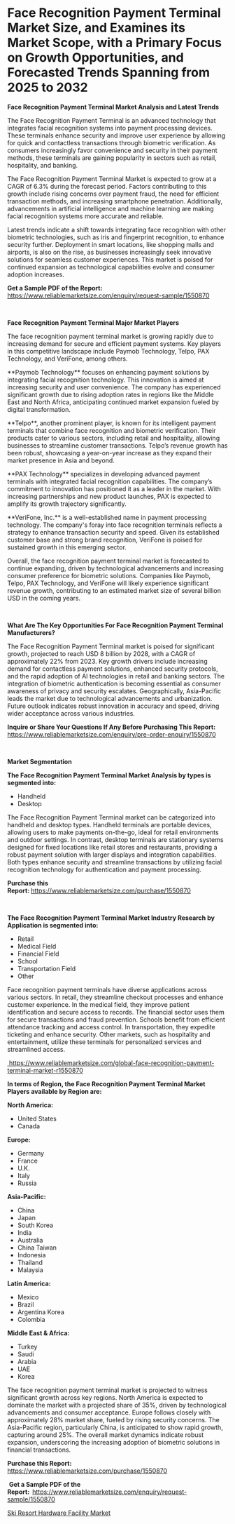 <p><h1>Face Recognition Payment Terminal Market Size, and Examines its Market Scope, with a Primary Focus on Growth Opportunities, and Forecasted Trends Spanning from 2025 to 2032</h1></p><p><strong>Face Recognition Payment Terminal Market Analysis and Latest Trends</strong></p>
<p><p>The Face Recognition Payment Terminal is an advanced technology that integrates facial recognition systems into payment processing devices. These terminals enhance security and improve user experience by allowing for quick and contactless transactions through biometric verification. As consumers increasingly favor convenience and security in their payment methods, these terminals are gaining popularity in sectors such as retail, hospitality, and banking.</p><p>The Face Recognition Payment Terminal Market is expected to grow at a CAGR of 6.3% during the forecast period. Factors contributing to this growth include rising concerns over payment fraud, the need for efficient transaction methods, and increasing smartphone penetration. Additionally, advancements in artificial intelligence and machine learning are making facial recognition systems more accurate and reliable.</p><p>Latest trends indicate a shift towards integrating face recognition with other biometric technologies, such as iris and fingerprint recognition, to enhance security further. Deployment in smart locations, like shopping malls and airports, is also on the rise, as businesses increasingly seek innovative solutions for seamless customer experiences. This market is poised for continued expansion as technological capabilities evolve and consumer adoption increases.</p></p>
<p><strong>Get a Sample PDF of the Report:&nbsp;</strong> <a href="https://www.reliablemarketsize.com/enquiry/request-sample/1550870?utm_campaign=3165&utm_medium=2&utm_source=Github&utm_content=ia&utm_term=11042025&utm_id=face-recognition-payment-terminal">https://www.reliablemarketsize.com/enquiry/request-sample/1550870</a></p>
<p>&nbsp;</p>
<p><strong>Face Recognition Payment Terminal Major Market Players</strong></p>
<p><p>The face recognition payment terminal market is growing rapidly due to increasing demand for secure and efficient payment systems. Key players in this competitive landscape include Paymob Technology, Telpo, PAX Technology, and VeriFone, among others.</p><p>**Paymob Technology** focuses on enhancing payment solutions by integrating facial recognition technology. This innovation is aimed at increasing security and user convenience. The company has experienced significant growth due to rising adoption rates in regions like the Middle East and North Africa, anticipating continued market expansion fueled by digital transformation.</p><p>**Telpo**, another prominent player, is known for its intelligent payment terminals that combine face recognition and biometric verification. Their products cater to various sectors, including retail and hospitality, allowing businesses to streamline customer transactions. Telpo’s revenue growth has been robust, showcasing a year-on-year increase as they expand their market presence in Asia and beyond.</p><p>**PAX Technology** specializes in developing advanced payment terminals with integrated facial recognition capabilities. The company’s commitment to innovation has positioned it as a leader in the market. With increasing partnerships and new product launches, PAX is expected to amplify its growth trajectory significantly.</p><p>**VeriFone, Inc.** is a well-established name in payment processing technology. The company's foray into face recognition terminals reflects a strategy to enhance transaction security and speed. Given its established customer base and strong brand recognition, VeriFone is poised for sustained growth in this emerging sector.</p><p>Overall, the face recognition payment terminal market is forecasted to continue expanding, driven by technological advancements and increasing consumer preference for biometric solutions. Companies like Paymob, Telpo, PAX Technology, and VeriFone will likely experience significant revenue growth, contributing to an estimated market size of several billion USD in the coming years.</p></p>
<p>&nbsp;</p>
<p><strong>What Are The Key Opportunities For Face Recognition Payment Terminal Manufacturers?</strong></p>
<p><p>The Face Recognition Payment Terminal market is poised for significant growth, projected to reach USD 8 billion by 2028, with a CAGR of approximately 22% from 2023. Key growth drivers include increasing demand for contactless payment solutions, enhanced security protocols, and the rapid adoption of AI technologies in retail and banking sectors. The integration of biometric authentication is becoming essential as consumer awareness of privacy and security escalates. Geographically, Asia-Pacific leads the market due to technological advancements and urbanization. Future outlook indicates robust innovation in accuracy and speed, driving wider acceptance across various industries.</p></p>
<p><strong>Inquire or Share Your Questions If Any Before Purchasing This Report:</strong> <a href="https://www.reliablemarketsize.com/enquiry/pre-order-enquiry/1550870?utm_campaign=3165&utm_medium=2&utm_source=Github&utm_content=ia&utm_term=11042025&utm_id=face-recognition-payment-terminal">https://www.reliablemarketsize.com/enquiry/pre-order-enquiry/1550870</a></p>
<p>&nbsp;</p>
<p><strong>Market Segmentation</strong></p>
<p><strong>The Face Recognition Payment Terminal Market Analysis by types is segmented into:</strong></p>
<p><ul><li>Handheld</li><li>Desktop</li></ul></p>
<p><p>The Face Recognition Payment Terminal market can be categorized into handheld and desktop types. Handheld terminals are portable devices, allowing users to make payments on-the-go, ideal for retail environments and outdoor settings. In contrast, desktop terminals are stationary systems designed for fixed locations like retail stores and restaurants, providing a robust payment solution with larger displays and integration capabilities. Both types enhance security and streamline transactions by utilizing facial recognition technology for authentication and payment processing.</p></p>
<p><strong>Purchase this Report:&nbsp;</strong><a href="https://www.reliablemarketsize.com/purchase/1550870?utm_campaign=3165&utm_medium=2&utm_source=Github&utm_content=ia&utm_term=11042025&utm_id=face-recognition-payment-terminal">https://www.reliablemarketsize.com/purchase/1550870</a></p>
<p>&nbsp;</p>
<p><strong>The Face Recognition Payment Terminal Market Industry Research by Application is segmented into:</strong></p>
<p><ul><li>Retail</li><li>Medical Field</li><li>Financial Field</li><li>School</li><li>Transportation Field</li><li>Other</li></ul></p>
<p><p>Face recognition payment terminals have diverse applications across various sectors. In retail, they streamline checkout processes and enhance customer experience. In the medical field, they improve patient identification and secure access to records. The financial sector uses them for secure transactions and fraud prevention. Schools benefit from efficient attendance tracking and access control. In transportation, they expedite ticketing and enhance security. Other markets, such as hospitality and entertainment, utilize these terminals for personalized services and streamlined access.</p></p>
<p><a href="https://www.reliablemarketsize.com/global-face-recognition-payment-terminal-market-r1550870?utm_campaign=3165&utm_medium=2&utm_source=Github&utm_content=ia&utm_term=11042025&utm_id=face-recognition-payment-terminal">&nbsp;https://www.reliablemarketsize.com/global-face-recognition-payment-terminal-market-r1550870</a></p>
<p><strong>In terms of Region, the Face Recognition Payment Terminal Market Players available by Region are:</strong></p>
<p>
    <p> <strong> North America: </strong>
        <ul>
            <li>United States</li>
            <li>Canada</li>
        </ul>
        </p> 
    <p> <strong> Europe: </strong>
        <ul>
            <li>Germany</li>
            <li>France</li>
            <li>U.K.</li>
            <li>Italy</li>
            <li>Russia</li>
        </ul>
        </p> 
    <p> <strong> Asia-Pacific: </strong>
        <ul>
            <li>China</li>
            <li>Japan</li>
            <li>South Korea</li>
            <li>India</li>
            <li>Australia</li>
            <li>China Taiwan</li>
            <li>Indonesia</li>
            <li>Thailand</li>
            <li>Malaysia</li>
        </ul>
        </p> 
    <p> <strong> Latin America: </strong>
        <ul>
            <li>Mexico</li>
            <li>Brazil</li>
            <li>Argentina Korea</li>
            <li>Colombia</li>
        </ul>
        </p> 
    <p> <strong> Middle East & Africa: </strong>
        <ul>
            <li>Turkey</li>
            <li>Saudi</li>
            <li>Arabia</li>
            <li>UAE</li>
            <li>Korea</li>
        </ul>
    </p>
    </p>
<p><p>The face recognition payment terminal market is projected to witness significant growth across key regions. North America is expected to dominate the market with a projected share of 35%, driven by technological advancements and consumer acceptance. Europe follows closely with approximately 28% market share, fueled by rising security concerns. The Asia-Pacific region, particularly China, is anticipated to show rapid growth, capturing around 25%. The overall market dynamics indicate robust expansion, underscoring the increasing adoption of biometric solutions in financial transactions.</p></p>
<p><strong>Purchase this Report: </strong><a href="https://www.reliablemarketsize.com/purchase/1550870?utm_campaign=3165&utm_medium=2&utm_source=Github&utm_content=ia&utm_term=11042025&utm_id=face-recognition-payment-terminal">https://www.reliablemarketsize.com/purchase/1550870</a></p>
<p>&nbsp;<strong>Get a Sample PDF of the Report:&nbsp;&nbsp;</strong><a href="https://www.reliablemarketsize.com/enquiry/request-sample/1550870?utm_campaign=3165&utm_medium=2&utm_source=Github&utm_content=ia&utm_term=11042025&utm_id=face-recognition-payment-terminal">https://www.reliablemarketsize.com/enquiry/request-sample/1550870</a></p>
<p><strong></strong></p>
<p><p><a href="https://github.com/alablisepah/Market-Research-Report-List-1/blob/main/ski-resort-hardware-facility-market.md?utm_campaign=3165&utm_medium=2&utm_source=Github&utm_content=ia&utm_term=11042025&utm_id=face-recognition-payment-terminal">Ski Resort Hardware Facility Market</a></p></p>